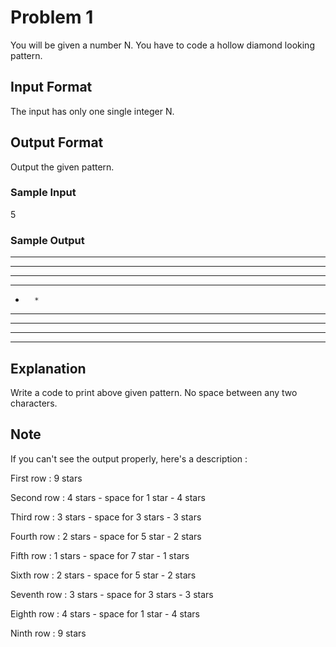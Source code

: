 # Problem 1

You will be given a number N. You have to code a hollow diamond looking pattern.

## Input Format

The input has only one single integer N.

## Output Format

Output the given pattern.

### Sample Input

5

### Sample Output

********* 

**** ****

***   ***

**     **

*       *

**     **

***   ***

**** ****

*********

## Explanation

Write a code to print above given pattern. No space between any two characters.

## Note

If you can't see the output properly, here's a description :

First row : 9 stars

Second row : 4 stars - space for 1 star - 4 stars

Third row : 3 stars - space for 3 stars - 3 stars

Fourth row : 2 stars - space for 5 star - 2 stars

Fifth row : 1 stars - space for 7 star - 1 stars

Sixth row : 2 stars - space for 5 star - 2 stars

Seventh row : 3 stars - space for 3 stars - 3 stars

Eighth row : 4 stars - space for 1 star - 4 stars

Ninth row : 9 stars
